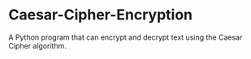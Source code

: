 # Caesar-Cipher-Encryption
A Python program that can encrypt and decrypt text using the Caesar Cipher algorithm.
